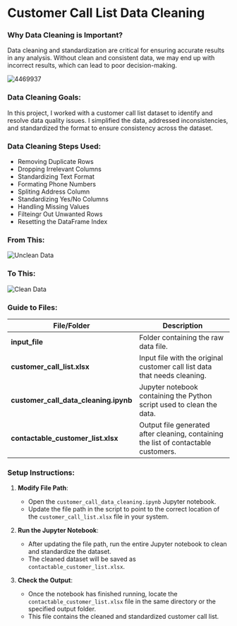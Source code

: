 # Customer Call List Data Cleaning

### Why Data Cleaning is Important?
Data cleaning and standardization are critical for ensuring accurate results in any analysis. Without clean and consistent data, we may end up with incorrect results, which can lead to poor decision-making.

![4469937](https://github.com/user-attachments/assets/7ee847d7-dd3d-4721-a279-b06e1c916661)

### Data Cleaning Goals:
In this project, I worked with a customer call list dataset to identify and resolve data quality issues. I simplified the data, addressed inconsistencies, and standardized the format to ensure consistency across the dataset.

### Data Cleaning Steps Used:

- Removing Duplicate Rows
- Dropping Irrelevant Columns
- Standardizing Text Format
- Formating Phone Numbers
- Spliting Address Column
- Standardizing Yes/No Columns
- Handling Missing Values
- Filteingr Out Unwanted Rows
- Resetting the DataFrame Index

### From This:
![Unclean Data](https://github.com/user-attachments/assets/d5d6b287-4ad7-484a-8c1c-3f1073df92d0)

### To This:
![Clean Data](https://github.com/user-attachments/assets/c2e6345d-4016-4294-9b8c-5dade22fa6d1)

### Guide to Files:

| File/Folder                          | Description                                                                 |
|--------------------------------------|-----------------------------------------------------------------------------|
| **input_file**                       | Folder containing the raw data file.                                         |
| **customer_call_list.xlsx**          | Input file with the original customer call list data that needs cleaning.    |
| **customer_call_data_cleaning.ipynb**| Jupyter notebook containing the Python script used to clean the data.        |
| **contactable_customer_list.xlsx**   | Output file generated after cleaning, containing the list of contactable customers. |


### Setup Instructions:

1. **Modify File Path**:
   - Open the `customer_call_data_cleaning.ipynb` Jupyter notebook.
   - Update the file path in the script to point to the correct location of the `customer_call_list.xlsx` file in your system.

2. **Run the Jupyter Notebook**:
   - After updating the file path, run the entire Jupyter notebook to clean and standardize the dataset.
   - The cleaned dataset will be saved as `contactable_customer_list.xlsx`.

3. **Check the Output**:
   - Once the notebook has finished running, locate the `contactable_customer_list.xlsx` file in the same directory or the specified output folder.
   - This file contains the cleaned and standardized customer call list.

